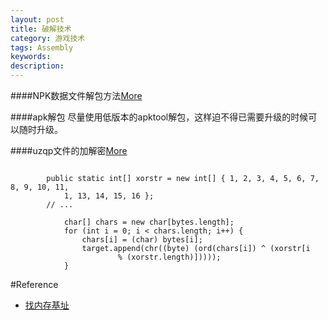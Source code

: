 ```yaml
---
layout: post
title: 破解技术
category: 游戏技术
tags: Assembly
keywords: 
description: 
---
```



####NPK数据文件解包方法[More](http://blog.csdn.net/lady911/article/details/24375017)

####apk解包
尽量使用低版本的apktool解包，这样迫不得已需要升级的时候可以随时升级。

####uzqp文件的加解密[More](http://www.cnblogs.com/xirtam/p/4371335.html)


```
    	
    	public static int[] xorstr = new int[] { 1, 2, 3, 4, 5, 6, 7, 8, 9, 10, 11,
            1, 13, 14, 15, 16 };
        // ...

            char[] chars = new char[bytes.length];
            for (int i = 0; i < chars.length; i++) {
                chars[i] = (char) bytes[i];
                target.append(chr((byte) (ord(chars[i]) ^ (xorstr[i
                        % (xorstr.length)]))));
            }
```

#Reference

* [找内存基址](http://www.vrbrothers.com/cn/qmacro/qkbase/Home/Detail/f7eabb26-3cdc-415c-ab16-65f03ccb3b11)